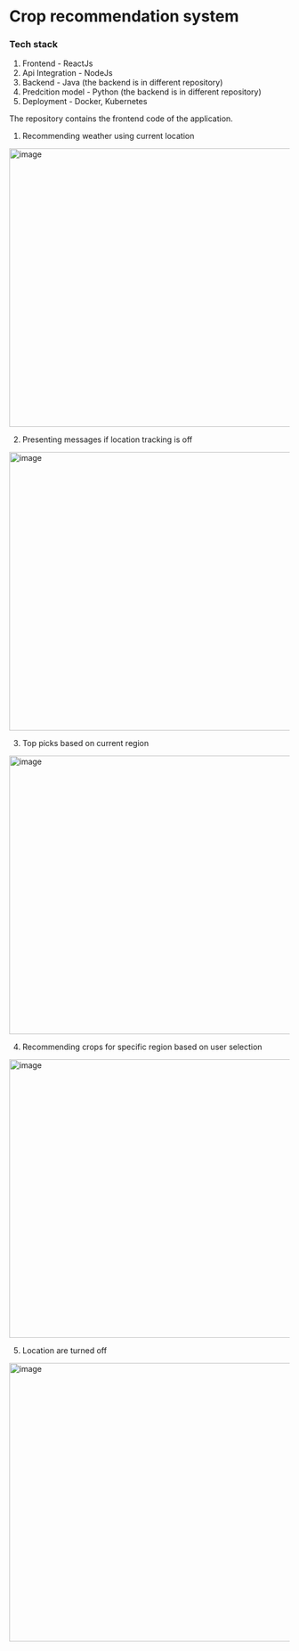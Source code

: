 # Crop recommendation system

### Tech stack
1. Frontend - ReactJs
2. Api Integration - NodeJs
3. Backend - Java (the backend is in different repository)
4. Predcition model - Python (the backend is in different repository)
5. Deployment - Docker, Kubernetes

The repository contains the frontend code of the application. 

1. Recommending weather using current location
<img width="1200" height="500" alt="image" src="https://user-images.githubusercontent.com/35221403/192922716-c635f3bd-cb66-49c7-ac22-b61317b5c787.png">

2. Presenting messages if location tracking is off
<img width="1200" height="500" alt="image" src="https://user-images.githubusercontent.com/35221403/192922728-9fcfcc23-2c99-4f49-a90b-4f485066be01.png">

3. Top picks based on current region
<img width="1200" height="500" alt="image" src="https://user-images.githubusercontent.com/35221403/192923163-4e444af8-9ba3-4f97-bd7b-3f0e390a4c83.png">

4. Recommending crops for specific region based on user selection
<img width="1200" height="500" alt="image" src="https://user-images.githubusercontent.com/35221403/192923200-0f7a02b7-0872-44f7-b4d2-34b8bd35501a.png">

5. Location are turned off 
<img width="1200" height="500" alt="image" src="https://user-images.githubusercontent.com/35221403/192925606-4cc0ae17-ba63-4493-9785-5e82f89d0e3c.png">
